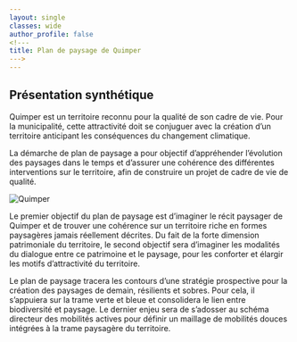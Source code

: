 ```yaml
---
layout: single
classes: wide
author_profile: false
<!---
title: Plan de paysage de Quimper
--->
---
```


<div id="map"></div>

## Présentation synthétique

Quimper est un territoire reconnu pour la qualité de son cadre de vie. Pour la municipalité, cette attractivité doit se conjuguer avec la création d’un territoire anticipant les conséquences du changement climatique.

La démarche de plan de paysage a pour objectif d’appréhender l’évolution des paysages dans le temps et d’assurer une cohérence des différentes interventions sur le territoire, afin de construire un projet de cadre de vie de qualité.

![Quimper](/plan-paysage-quimper/assets/images/quimper.jpg)

Le premier objectif du plan de paysage est d’imaginer le récit paysager de Quimper et de trouver une cohérence sur un territoire riche en formes paysagères jamais réellement décrites. Du fait de la forte dimension patrimoniale du territoire, le second objectif sera d’imaginer les modalités du dialogue entre ce patrimoine et le paysage, pour les conforter et élargir les motifs d’attractivité du territoire.

Le plan de paysage tracera les contours d’une stratégie prospective pour la création des paysages de demain, résilients et sobres. Pour cela, il s’appuiera sur la trame verte et bleue et consolidera le lien entre biodiversité et paysage. Le dernier enjeu sera de s’adosser au schéma directeur des mobilités actives pour définir un maillage de mobilités douces intégrées à la trame paysagère du territoire.

<script>

var osm = L.tileLayer('https://tile.openstreetmap.org/{z}/{x}/{y}.png', {
    maxZoom: 19,
    attribution: '© OpenStreetMap'
});

var map = L.map('map', {
    center: [47.99483, -4.08923],
    zoom: 12,
    layers: [osm]
});

{%- for unite in site.unites_paysageres -%}
    {% if unite.location.latitude and unite.location.longitude %}
        L.marker([ {{unite.location.latitude}}, {{unite.location.longitude}} ])
         .bindPopup(L.popup({maxWidth:500}).setContent("{{unite.title}}"))
         .addTo(map);
    {% endif %}
{% endfor %}

</script>
